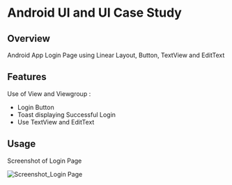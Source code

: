# Android UI and UI Case Study

## Overview
Android App Login Page using Linear Layout, Button, TextView and EditText

## Features
Use of View and Viewgroup :
- Login Button
- Toast displaying Successful Login
- Use TextView and EditText

## Usage
Screenshot of Login Page

![Screenshot_Login Page](https://user-images.githubusercontent.com/56164259/68088233-646aa580-fe8f-11e9-8735-e5fb469e8642.png)

